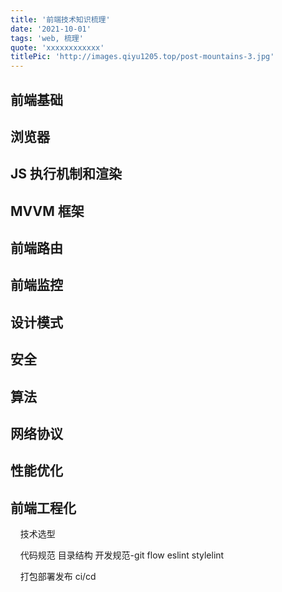 ```yaml
---
title: '前端技术知识梳理'
date: '2021-10-01'
tags: 'web, 梳理'
quote: 'xxxxxxxxxxxx'
titlePic: 'http://images.qiyu1205.top/post-mountains-3.jpg'
---
```


## 前端基础

## 浏览器

## JS 执行机制和渲染

## MVVM 框架

## 前端路由

## 前端监控

## 设计模式

## 安全

## 算法

## 网络协议

## 性能优化

## 前端工程化

    技术选型

    代码规范 目录结构 开发规范-git flow eslint stylelint

    打包部署发布 ci/cd


